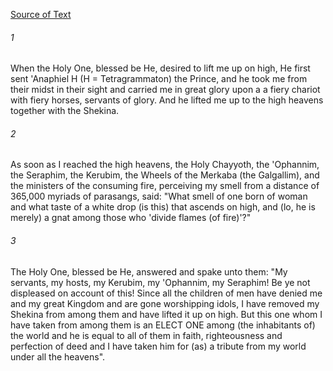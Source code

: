 [Source of Text](https://github.com/scrollmapper/bible_databases_deuterocanonical)

###### 1
When the Holy One, blessed be He, desired to lift me up on high, He first sent 'Anaphiel H (H = Tetragrammaton) the Prince, and he took me from their midst in their sight and carried me in great glory upon a a fiery chariot with fiery horses, servants of glory. And he lifted me up to the high heavens together with the Shekina.

###### 2
As soon as I reached the high heavens, the Holy Chayyoth, the 'Ophannim, the Seraphim, the Kerubim, the Wheels of the Merkaba (the Galgallim), and the ministers of the consuming fire, perceiving my smell from a distance of 365,000 myriads of parasangs, said: "What smell of one born of woman and what taste of a white drop (is this) that ascends on high, and (lo, he is merely) a gnat among those who 'divide flames (of fire)'?"

###### 3
The Holy One, blessed be He, answered and spake unto them: "My servants, my hosts, my Kerubim, my 'Ophannim, my Seraphim! Be ye not displeased on account of this! Since all the children of men have denied me and my great Kingdom and are gone worshipping idols, I have removed my Shekina from among them and have lifted it up on high. But this one whom I have taken from among them is an ELECT ONE among (the inhabitants of) the world and he is equal to all of them in faith, righteousness and perfection of deed and I have taken him for (as) a tribute from my world under all the heavens".